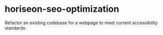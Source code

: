 # horiseon-seo-optimization
Refactor an existing codebase for a webpage to meet current accessibility standards
